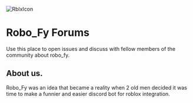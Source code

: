 ![RblxIcon](https://visualpharm.com/assets/200/Roblox-595b40b65ba036ed117d2339.svg)

  #                                       Robo_Fy Forums
Use this place to open issues and discuss with fellow members of the community about robo_fy.

## About us.

Robo_Fy was an idea that became a reality when 2 old men decided it was time to make a funnier and easier discord bot for roblox integration.
